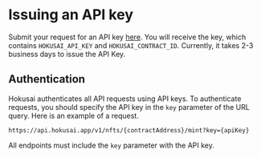 # Issuing an API key

Submit your request for an API key [here](https://ir9l8pcvcmm.typeform.com/to/xSbuj2WA). You will receive the key, which contains `HOKUSAI_API_KEY` and `HOKUSAI_CONTRACT_ID`. Currently, it takes 2-3 business days to issue the API Key. 

## Authentication
Hokusai authenticates all API requests using API keys. 
To authenticate requests, you should specify the API key in the `key` parameter of the URL query.
Here is an example of a request.
```:bash
https://api.hokusai.app/v1/nfts/{contractAddress}/mint?key={apiKey}
```
All endpoints must include the `key` parameter with the API key.
